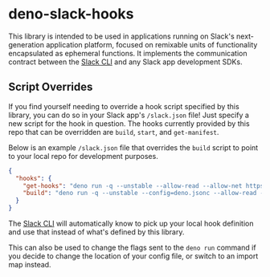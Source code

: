 # deno-slack-hooks

This library is intended to be used in applications running on Slack's next-generation application platform, focused on remixable
units of functionality encapsulated as ephemeral functions. It implements the communication contract between the
[Slack CLI][cli] and any Slack app development SDKs.

## Script Overrides

If you find yourself needing to override a hook script specified by this library, you can do so in your Slack app's `/slack.json` file! Just specify a new script for the hook in question. The hooks currently provided by this repo that can be overridden are `build`, `start`, and `get-manifest`.

Below is an example `/slack.json` file that overrides the `build` script to point to your local repo for development purposes.

```json
{
  "hooks": {
    "get-hooks": "deno run -q --unstable --allow-read --allow-net https://deno.land/x/deno_slack_hooks@0.0.5/mod.ts",
    "build": "deno run -q --unstable --config=deno.jsonc --allow-read --allow-write --allow-net /<path-to-your-local-repo>/mod.ts"
  }
}
```

The [Slack CLI][cli] will automatically know to pick up your local hook definition and use that instead of what's defined by this library.

This can also be used to change the flags sent to the `deno run` command if you decide to change the location of your config file, or switch to an import map instead.

[cli]: https://github.com/slackapi/slack-cli
